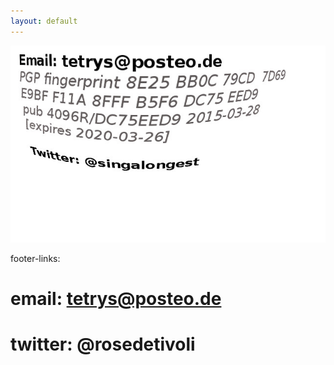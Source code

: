 ```yaml
---
layout: default
---
```


![home](/images/rastko.jpg)

 footer-links:
# email: tetrys@posteo.de
# twitter: @rosedetivoli
